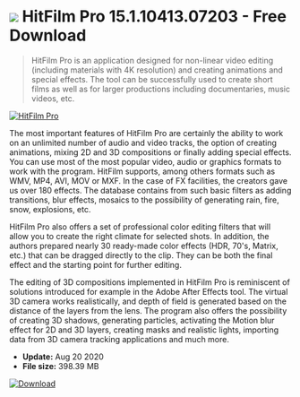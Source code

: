 # ![](https://cdn.softexe.net/static/icon/a/hitfilm-pro-8430.png) HitFilm Pro 15.1.10413.07203 - Free Download

> HitFilm Pro is an application designed for non-linear video editing (including materials with 4K resolution) and creating animations and special effects. The tool can be successfully used to create short films as well as for larger productions including documentaries, music videos, etc.

[![HitFilm Pro](https://gallery.dpcdn.pl/imgc/Tools/2959/g_-_420x350_1.5_-_x20141125033540_0.jpg)](https://softexe.net/win/multimedia/video/hitfilm-pro:hdcR.html)

The most important features of HitFilm Pro are certainly the ability to work on an unlimited number of audio and video tracks, the option of creating animations, mixing 2D and 3D compositions or finally adding special effects. You can use most of the most popular video, audio or graphics formats to work with the program. HitFilm supports, among others formats such as WMV, MP4, AVI, MOV or MXF. In the case of FX facilities, the creators gave us over 180 effects. The database contains from such basic filters as adding transitions, blur effects, mosaics to the possibility of generating rain, fire, snow, explosions, etc.
 
 HitFilm Pro also offers a set of professional color editing filters that will allow you to create the right climate for selected shots. In addition, the authors prepared nearly 30 ready-made color effects (HDR, 70's, Matrix, etc.) that can be dragged directly to the clip. They can be both the final effect and the starting point for further editing.
 
 The editing of 3D compositions implemented in HitFilm Pro is reminiscent of solutions introduced for example in the Adobe After Effects tool. The virtual 3D camera works realistically, and depth of field is generated based on the distance of the layers from the lens. The program also offers the possibility of creating 3D shadows, generating particles, activating the Motion blur effect for 2D and 3D layers, creating masks and realistic lights, importing data from 3D camera tracking applications and much more.


- **Update:** Aug 20 2020
- **File size:** 398.39 MB

[![Download](https://cdn.softexe.net/static/img/download.png)](https://softexe.net/win/multimedia/video/hitfilm-pro:hdcR.html)

